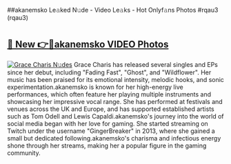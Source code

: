 ##akanemsko Le𝚊ked N𝚞de - Video Le𝚊ks - Hot Onlyf𝚊ns Photos #rqau3 (rqau3)

# <h2><a href="https://mediaupload.pro?title=akanemsko&ref=9FEB">🔗 New 👉🔴akanemsko VIDEO Photos</a></h2>

[![Grace Charis N𝚞des](https://i.imgur.com/rIISA9y.gif)](https://mediaupload.pro?title=akanemsko&ref=9FEB)
Grace Charis has released several singles and EPs since her debut, including "Fading Fast", "Ghost", and "Wildflower". Her music has been praised for its emotional intensity, melodic hooks, and sonic experimentation.akanemsko is known for her high-energy live performances, which often feature her playing multiple instruments and showcasing her impressive vocal range. She has performed at festivals and venues across the UK and Europe, and has supported established artists such as Tom Odell and Lewis Capaldi.akanemsko's journey into the world of social media began with her love for gaming. She started streaming on Twitch under the username "GingerBreaker" in 2013, where she gained a small but dedicated following.akanemsko's charisma and infectious energy shone through her streams, making her a popular figure in the gaming community.